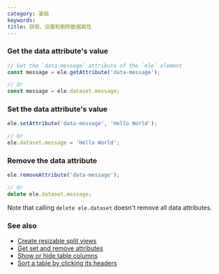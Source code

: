 ```yaml
---
category: 基础
keywords:
title: 获取、设置和删除数据属性
---
```


### Get the data attribute's value

```js
// Get the `data-message` attribute of the `ele` element
const message = ele.getAttribute('data-message');

// Or
const message = ele.dataset.message;
```

### Set the data attribute's value

```js
ele.setAttribute('data-message', 'Hello World');

// Or
ele.dataset.message = 'Hello World';
```

### Remove the data attribute

```js
ele.removeAttribute('data-message');

// Or
delete ele.dataset.message;
```

Note that calling `delete ele.dataset` doesn't remove all data attributes.

### See also

-   [Create resizable split views](/create-resizable-split-views)
-   [Get set and remove attributes](/get-set-and-remove-attributes)
-   [Show or hide table columns](/show-or-hide-table-columns)
-   [Sort a table by clicking its headers](/sort-a-table-by-clicking-its-headers)
